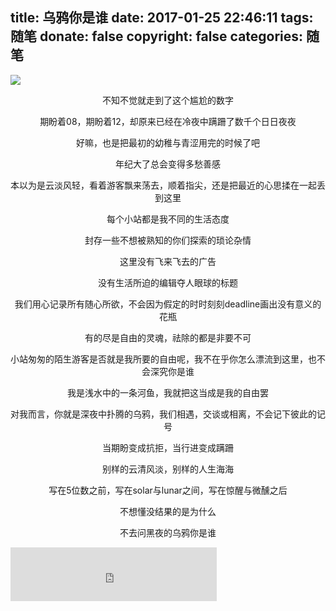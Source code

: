 title: 乌鸦你是谁
date: 2017-01-25 22:46:11
tags: 随笔
donate: false
copyright: false
categories: 随笔
---

![](http://7xowaa.com1.z0.glb.clouddn.com/wuya.jpg)

<center>

不知不觉就走到了这个尴尬的数字

期盼着08，期盼着12，却原来已经在冷夜中蹒跚了数千个日日夜夜

好嘛，也是把最初的幼稚与青涩用完的时候了吧

年纪大了总会变得多愁善感

本以为是云淡风轻，看着游客飘来荡去，顺着指尖，还是把最近的心思揉在一起丢到这里

每个小站都是我不同的生活态度

封存一些不想被熟知的你们探索的琐论杂情

这里没有飞来飞去的广告

没有生活所迫的编辑夺人眼球的标题

我们用心记录所有随心所欲，不会因为假定的时时刻刻deadline画出没有意义的花瓶

有的尽是自由的灵魂，祛除的都是非要不可


小站匆匆的陌生游客是否就是我所要的自由呢，我不在乎你怎么漂流到这里，也不会深究你是谁

我是浅水中的一条河鱼，我就把这当成是我的自由罢

对我而言，你就是深夜中扑腾的乌鸦，我们相遇，交谈或相离，不会记下彼此的记号


当期盼变成抗拒，当行进变成蹒跚

别样的云清风淡，别样的人生海海


写在5位数之前，写在solar与lunar之间，写在惊醒与微醺之后

不想懂没结果的是为什么

不去问黑夜的乌鸦你是谁

</center>

<!--more-->

<iframe frameborder="no" border="0" marginwidth="0" marginheight="0" width=330 height=86 src="http://music.163.com/outchain/player?type=2&id=185665&auto=1&height=66"></iframe>